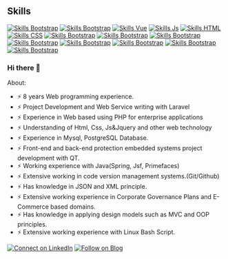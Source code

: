 ## Skills

[![Skills Bootstrap](https://img.shields.io/badge/Laravel-563D7C?style=for-the-badge&logo=laravel&logoColor=white)](#)
[![Skills Bootstrap](https://img.shields.io/badge/Php-563D7C?style=for-the-badge&logo=php&logoColor=white)](#)
[![Skills Vue](https://img.shields.io/badge/Vue.js-35495E?style=for-the-badge&logo=vue.js&logoColor=4FC08D)](#)
[![Skills Js](https://img.shields.io/badge/JavaScript-323330?style=for-the-badge&logo=javascript&logoColor=F7DF1E)](#)
[![Skills HTML](https://img.shields.io/badge/HTML-239120?style=for-the-badge&logo=html5&logoColor=white)](#)
[![Skills CSS](https://img.shields.io/badge/CSS-239120?&style=for-the-badge&logo=css3&logoColor=white)](#)
[![Skills Bootstrap](https://img.shields.io/badge/Bootstrap-563D7C?style=for-the-badge&logo=bootstrap&logoColor=white)](#)
[![Skills Bootstrap](https://img.shields.io/badge/Postgresql-563D7C?style=for-the-badge&logo=postgresql&logoColor=white)](#)
[![Skills Bootstrap](https://img.shields.io/badge/Mysql-563D7C?style=for-the-badge&logo=mysql&logoColor=white)](#)
[![Skills Bootstrap](https://img.shields.io/badge/Json-563D7C?style=for-the-badge&logo=json&logoColor=white)](#)
[![Skills Bootstrap](https://img.shields.io/badge/Java-563D7C?style=for-the-badge&logo=java&logoColor=white)](#)
[![Skills Bootstrap](https://img.shields.io/badge/Github-563D7C?style=for-the-badge&logo=github&logoColor=white)](#)
[![Skills Bootstrap](https://img.shields.io/badge/Linux-563D7C?style=for-the-badge&logo=linux&logoColor=white)](#)
[![Skills Bootstrap](https://img.shields.io/badge/Jquery-563D7C?style=for-the-badge&logo=jquery&logoColor=white)](#)

### Hi there 👋

About:

- ⚡ 8 years Web programming experience.
- ⚡ Project Development and Web Service writing with Laravel
- ⚡ Experience in Web based using PHP for enterprise applications
- ⚡ Understanding of Html, Css, Js&Jquery and other web technology
- ⚡ Experience in Mysql, PostgreSQL Database.
- ⚡ Front-end and back-end protection embedded systems project development with QT.
- ⚡ Working experience with Java(Spring, Jsf, Primefaces)
- ⚡ Extensive working in code version management systems.(Git/Github)
- ⚡ Has knowledge in JSON and XML principle.
- ⚡ Extensive working experience in Corporate Governance Plans and E-Commerce based domains.
- ⚡ Has knowledge in applying design models such as MVC and OOP principles.
- ⚡ Extensive working experience with Linux Bash Script. 

[![Connect on LinkedIn](https://img.shields.io/badge/LinkedIn-0077B5?style=for-the-badge&logo=linkedin&logoColor=white)](https://www.linkedin.com/in/mehmet-düzoylum-563a8547/)
[![Follow on Blog](https://img.shields.io/badge/Medium-12100E?style=for-the-badge&logo=medium&logoColor=white)](https://medium.com/@duzoylummehmet)  

